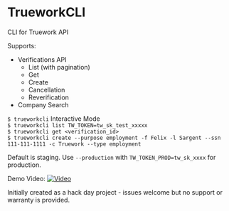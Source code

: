 # TrueworkCLI

CLI for Truework API

Supports:

- Verifications API
  - List (with pagination)
  - Get
  - Create
  - Cancellation
  - Reverification
- Company Search

`$ trueworkcli` Interactive Mode  
`$ trueworkcli list TW_TOKEN=tw_sk_test_xxxxx`  
`$ trueworkcli get <verification_id>`  
`$ trueworkcli create --purpose employment -f Felix -l Sargent --ssn 111-111-1111 -c Truework --type employment`  

Default is staging. Use `--production` with `TW_TOKEN_PROD=tw_sk_xxxx` for production.

Demo Video:
[![Video](https://user-images.githubusercontent.com/273880/157930928-8cd04f86-a6c5-4040-ae48-7dd372be1e8b.png)](https://cln.sh/RNdOV6/)

Initially created as a hack day project - issues welcome but no support or warranty is provided. 
